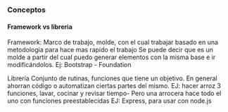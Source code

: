 ### Conceptos

#### Framework vs libreria
Framework: 
Marco de trabajo, molde, con el cual trabajar 
basado en una metodologia para hace mas rapido el trabajo
Se puede decir que es un molde a partir del cual puedo generar elementos con la misma base e ir modificándolos.
Ej: Bootstrap - Foundation

Librería
Conjunto de rutinas, funciones que tiene un objetivo.
En general ahorran código o automatizan ciertas partes del mismo.
EJ: hacer arroz
3 funciones, lavar, cocinar y revisar tiempo-
Pero una arrocera hace todo el uno con funciones preestablecidas
EJ: Express, para usar con node.js

